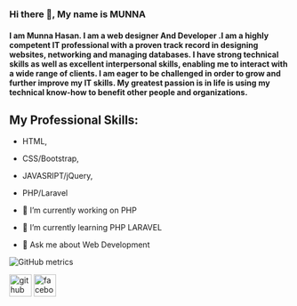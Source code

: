 ### Hi there 👋, My name is MUNNA

#### I am Munna Hasan. I am a web designer And Developer .I am a highly competent IT professional with a proven track record in designing websites, networking and managing databases. I have strong technical skills as well as excellent interpersonal skills, enabling me to interact with a wide range of clients. I am eager to be challenged in order to grow and further improve my IT skills. My greatest passion is in life is using my technical know-how to benefit other people and organizations.


My Professional Skills:
----------------------
- HTML,
- CSS/Bootstrap,
- JAVASRIPT/jQuery,
- PHP/Laravel

- 🔭 I’m currently working on PHP 
- 🌱 I’m currently learning PHP LARAVEL 
- 💬 Ask me about Web Development 

![GitHub metrics](https://metrics.lecoq.io/freelancermunna4) 


[<img src='https://cdn.jsdelivr.net/npm/simple-icons@3.0.1/icons/github.svg' alt='github' height='40'>](https://github.com/freelancermunna4) 
[<img src='https://cdn.jsdelivr.net/npm/simple-icons@3.0.1/icons/facebook.svg' alt='facebook' height='40'>](https://web.facebook.com/prgrammermunna)
